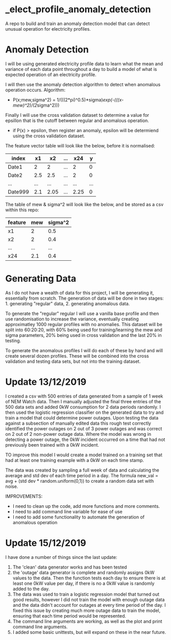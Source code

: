 # _elect_profile_anomaly_detection
A repo to build and train an anomaly detection model that can detect unusual operation for electricity profiles.


# Anomaly Detection
I will be using generated electricity profile data to learn what the mean and variance of each data point throughout a day to build a model of what is expected operation of an electricity profile.

I will then use the anomaly detection algorithm to detect when anomalous operation occurs.
Algorithm:
- P(x;mew,sigma^2) = 1/(((2*pi)^0.5)*sigma)*exp(-(((x-mew)^2)/(2*sigma^2)))

Finally I will use the cross validation dataset to determine a value for epsillon that is the cutoff between regular and anomalous operation.
- if P(x) > epsilon, then register an anomaly, epsilon will be determiend using the cross validation dataset.

The feature vector table will look like the below, before it is normalised:

| index   | x1  | x2   | ... | x24  | y   |
|---------|-----|------|-----|------|-----|
| Date1   | 2   | 2    | ... | 2    | 0   |
| Date2   | 2.5 | 2.5  | ... | 2    | 0   |
| ...     | ... | ...  | ... | ...  | ... |
| Date999 | 2.1 | 2.05 | ... | 2.25 | 0   |

The table of mew & sigma^2 will look like the below, and be stored as a csv within this repo:

| feature | mew | sigma^2 |
|---------|-----|---------|
| x1      | 2   | 0.5     |
| x2      | 2   | 0.4     |
| ...     | ... | ...     |
| x24     | 2.1 | 0.4     |

# Generating Data
As I do not have a wealth of data for this project, I will be generating it, essentially from scratch. The generation of data will be done in two stages: 1. generating "regular" data, 2. generating anomalous data.

To generate the "regular" regular I will use a vanilla base profile and then use randomisation to increase the variance, eventually creating approximatley 1000 regular profiles with no anomalies. This dataset will be split into 60:20:20, with 60% being used for training/learning the mew and sigma parameters, 20% being used in cross validation and the last 20% in testing.

To generate the anomalous profiles I will do each of these by hand and will create several dozen profiles. These will be combined into the cross validation and testing data sets, but not into the training dataset.


# Update 13/12/2019

I created a csv with 500 entries of data generated from a sample of 1 week of NEM Watch data. Then I manually adjusted the final three entries of the 500 data sets and added 0kW consumption for 2 data periods randomly. I then used the logistic regression classifier on the generated data to try and train a model that could determine power outages. Upon testing the data against a subsection of manually edited data this rough test correctly identified the power outages on 2 out of 3 power outages and was correct on 2 out of 2 non-power outage data. Where the model was wrong in detecting a power outage, the 0kW incident occurred on a time that had not previously been trained with a 0kW incident.

TO improve this model I would create a model trained on a training set that had at least one training example with a 0kW on each time stamp.  

The data was created by sampling a full week of data and calculating the average and std dev of each time period in a day. The formula new_val = avg + (std dev * random.uniform(0,1)) to create a random data set with noise.

IMPROVEMENTS:
- I need to clean up the code, add more functions and more comments.
- I need to add command line variable for ease of use
- I need to add some functionality to automate the generation of anomalous operation

# Update 15/12/2019

I have done a number of things since the last update:

1. The 'clean' data generator works and has been tested
2. the 'outage' data generator is complete and randomly assigns 0kW values to the data. Then the function tests each day to ensure there is at least one 0kW value per day, if there is no a 0kW value is randomly added to the day.
3. The data was used to train a logistic regression model that turned out good results, however I did not train the model with enough outage data and the data didn't account for outages at every time period of the day. I fixed this issue by creating much more outage data to train the model, ensuring that each time period would be represented.
4. The command line arguments are working, as well as the plot and print command line arguments.
5. I added some basic unittests, but will expand on these in the near future.
